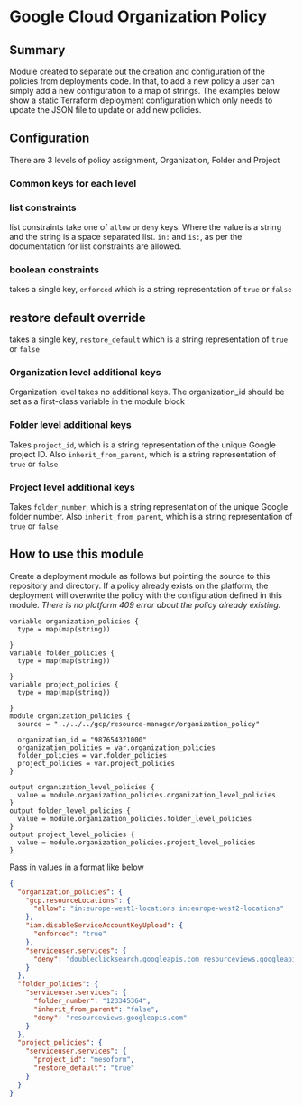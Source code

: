 # Google Cloud Organization Policy

## Summary
Module created to separate out the creation and configuration of the policies from deployments code.
 In that, to add a new policy a user can simply add a new configuration to a map of strings. The 
 examples below show a static Terraform deployment configuration which only needs to update the JSON
 file to update or add new policies.
 
## Configuration
There are 3 levels of policy assignment, Organization, Folder and Project

### Common keys for each level
### list constraints
list constraints take one of `allow` or `deny` keys. Where the value is a string and the string is a
space separated list. `in:` and `is:`, as per the documentation for list constraints are allowed.
### boolean constraints
takes a single key, `enforced` which is a string representation of `true` or `false`
## restore default override
takes a single key, `restore_default` which is a string representation of `true` or `false`

### Organization level additional keys
Organization level takes no additional keys. The organization_id should be set as a first-class 
variable in the module block

### Folder level additional keys
Takes `project_id`, which is a string representation of the unique Google project ID. Also
`inherit_from_parent`, which is a string representation of `true` or `false`

### Project level additional keys
Takes `folder_number`, which is a string representation of the unique Google folder number. Also
`inherit_from_parent`, which is a string representation of `true` or `false`      

## How to use this module

Create a deployment module as follows but pointing the source to this repository and directory. If a
policy already exists on the platform, the deployment will overwrite the policy with the 
configuration defined in this module. *There is no platform 409 error about the policy already 
existing.*

```hcl-terraform
variable organization_policies {
  type = map(map(string))

}
variable folder_policies {
  type = map(map(string))

}
variable project_policies {
  type = map(map(string))

}
module organization_policies {
  source = "../../../gcp/resource-manager/organization_policy"
  
  organization_id = "987654321000"
  organization_policies = var.organization_policies
  folder_policies = var.folder_policies
  project_policies = var.project_policies
}

output organization_level_policies {
  value = module.organization_policies.organization_level_policies
}
output folder_level_policies {
  value = module.organization_policies.folder_level_policies
}
output project_level_policies {
  value = module.organization_policies.project_level_policies
}

```

Pass in values in a format like below
```json
{
  "organization_policies": {
    "gcp.resourceLocations": {
      "allow": "in:europe-west1-locations in:europe-west2-locations"
    },
    "iam.disableServiceAccountKeyUpload": {
      "enforced": "true"
    },
    "serviceuser.services": {
      "deny": "doubleclicksearch.googleapis.com resourceviews.googleapis.com"
    }
  },
  "folder_policies": {
    "serviceuser.services": {
      "folder_number": "123345364",
      "inherit_from_parent": "false",
      "deny": "resourceviews.googleapis.com"
    }
  },
  "project_policies": {
    "serviceuser.services": {
      "project_id": "mesoform",
      "restore_default": "true"
    }
  }
}
```